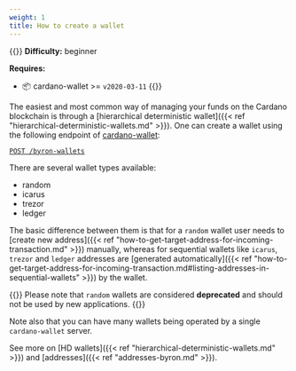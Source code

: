 ```yaml
---
weight: 1
title: How to create a wallet
---
```


{{<hint warning>}}
**Difficulty:** beginner

**Requires:**
- 📦 cardano-wallet >= `v2020-03-11`
{{</hint>}}

The easiest and most common way of managing your funds on the Cardano blockchain is through a [hierarchical deterministic wallet]({{< ref "hierarchical-deterministic-wallets.md" >}}). One can create a wallet using the following endpoint of [cardano-wallet](https://github.com/input-output-hk/cardano-wallet):

[`POST /byron-wallets`](https://input-output-hk.github.io/cardano-wallet/api/edge/#operation/postByronWallet)

There are several wallet types available:
 - random
 - icarus
 - trezor
 - ledger

The basic difference between them is that for a `random` wallet user needs to [create new address]({{< ref "how-to-get-target-address-for-incoming-transaction.md" >}}) manually, whereas for sequential wallets like `icarus`, `trezor` and `ledger` addresses are [generated automatically]({{< ref "how-to-get-target-address-for-incoming-transaction.md#listing-addresses-in-sequential-wallets" >}}) by the wallet.

{{<hint danger>}}
Please note that `random` wallets are considered **deprecated** and should not be used by new applications.
{{</hint>}}

Note also that you can have many wallets being operated by a single `cardano-wallet` server.

See more on [HD wallets]({{< ref "hierarchical-deterministic-wallets.md" >}}) and [addresses]({{< ref "addresses-byron.md" >}}).
